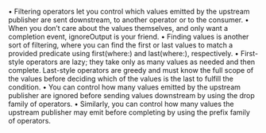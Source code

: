 • Filtering operators let you control which values emitted by the upstream publisher are sent downstream, to another operator or to the consumer.
• When you don’t care about the values themselves, and only want a completion event, ignoreOutput is your friend.
• Finding values is another sort of filtering, where you can find the first or last values to match a provided predicate using first(where:) and last(where:), respectively.
• First-style operators are lazy; they take only as many values as needed and then complete. Last-style operators are greedy and must know the full scope of the values before deciding which of the values is the last to fulfill the condition.
• You can control how many values emitted by the upstream publisher are ignored before sending values downstream by using the drop family of operators.
• Similarly, you can control how many values the upstream publisher may emit before completing by using the prefix family of operators.
